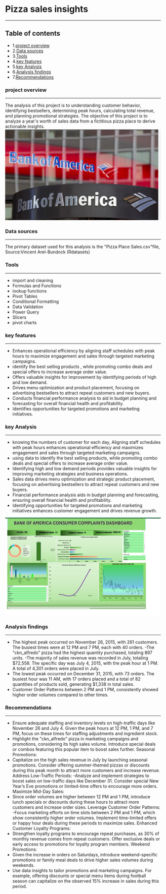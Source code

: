 # Pizza sales insights 
---
## Table of contents 
- 1.[project overview](#project-overview)
- 2.[Data sources](#data-sources) 
- 3.[Tools](#tools)
- 4.[key features](#key-features)
- 5.[key Analysis](#key-analysis)
- 6.[Analysis findings](#analysis-findings)
- 7.[Recommendations](#recommendations)

### project overview
---
The analysis of this project is to understanding customer behavior, identifying bestsellers, determining peak hours, calculating total revenue, and planning promotional strategies. The objective of this project is to analyze a year's worth of sales data from a fictitious pizza place to derive actionable insights. 
![Dashboard](https://github.com/FebeianBELLO/Bank-of-America-Consumer-Complaints-Analysis/blob/main/Bank%20of%20America..image.png)


### Data sources 
---
The primary dataset used for this analysis is the "Pizza Place Sales.csv"file, 
Source:Vincent Arel-Bundock (Rdatasets)
### Tools
---
- import and cleaning
- Formulas and Functions
- lookup functions
- Pivot Tables
- Conditional Formatting
- Data Validation
- Power Query
- Slicers
- pivot charts
### key features
---
- Enhances operational efficiency by aligning staff schedules with peak hours to maximize engagement and sales through targeted marketing campaigns.
- identify  the best selling products , while promoting combo deals and special offers to increase average order value.
- Offers valuable insights for improvement by identifying periods of high and low demand.
- Drives menu optimization and product placement, focusing on advertising bestsellers to attract repeat customers and new buyers.
- Conducts financial performance analysis to aid in budget planning and forecasting for overall financial health and profitability.
- Identifies opportunities for targeted promotions and marketing initiatives.
### key Analysis 
---
- knowing the numbers of customer for each day, Aligning staff schedules with peak hours enhances operational efficiency and maximizes engagement and sales through targeted marketing campaigns.
- using data to identify the best selling products, while promoting combo deals and special offers to increase average order value.
- Identifying high and low demand periods provides valuable insights for improving marketing strategies and business operations.
- Sales data drives menu optimization and strategic product placement, focusing on advertising bestsellers to attract repeat customers and new buyers.
- Financial performance analysis aids in budget planning and forecasting, ensuring overall financial health and profitability.
- Identifying opportunities for targeted promotions and marketing initiatives enhances customer engagement and drives revenue growth.

![Dashboard](https://github.com/FebeianBELLO/Bank-of-America-Consumer-Complaints-Analysis/blob/main/ori.png)


### Analysis findings 
---
- The highest peak occurred on November 26, 2015, with 261 customers. The busiest times were at 12 PM and 7 PM, each with 40 orders.
-The "ckn_alfredo" pizza had the highest quantity purchased, totaling 897 units.
-The majority of sales revenue was recorded in July, totaling $72,558. The specific day was  July 4, 2015, with the peak hour at 1 PM. A total of 4,301 orders were placed in July.
- The lowest peak occurred on December 31, 2015, with 73 orders. The busiest hour was 11 AM, with 17 orders placed and a total of 82 quantities of products sold, generating $1,338 in total sales.
- Customer Order Patterns between 2 PM and 1 PM, consistently showed higher order volumes compared to other times.

### Recommendations
---
- Ensure adequate staffing and inventory levels on high-traffic days like November 26 and July 4. Given the peak hours at 12 PM, 1 PM, and 7 PM, focus on these times for staffing adjustments and ingredient stock.
- Highlight the "ckn_alfredo" pizza in marketing campaigns and promotions, considering its high sales volume. Introduce special deals or combos featuring this popular item to boost sales further.
Seasonal Promotions:
- Capitalize on the high sales revenue in July by launching seasonal promotions. Consider offering summer-themed pizzas or discounts during this peak month to attract more customers and increase revenue.
Address Low-Traffic Periods:
-Analyze and implement strategies to boost sales on low-traffic days like December 31. Consider special New Year’s Eve promotions or limited-time offers to encourage more orders.
Maximize Mid-Day Sales:
- Since order volumes are higher between 12 PM and 1 PM, introduce lunch specials or discounts during these hours to attract more customers and increase order sizes.
Leverage Customer Order Patterns:
-Focus marketing efforts on time slots between 2 PM and 1 PM, which show consistently higher order volumes. Implement time-limited offers or happy hour deals during these periods to maximize sales.
Enhanced Customer Loyalty Programs:
- Strengthen loyalty programs to encourage repeat purchases, as 30% of monthly revenue comes from repeat customers. Offer exclusive deals or early access to promotions for loyalty program members.
Weekend Promotions:
- Given the increase in orders on Saturdays, introduce weekend-specific promotions or family meal deals to drive higher sales volumes during weekends.
- Use data insights to tailor promotions and marketing campaigns. For example, offering discounts or special menu items during football season can capitalize on the observed 15% increase in sales during this period.
